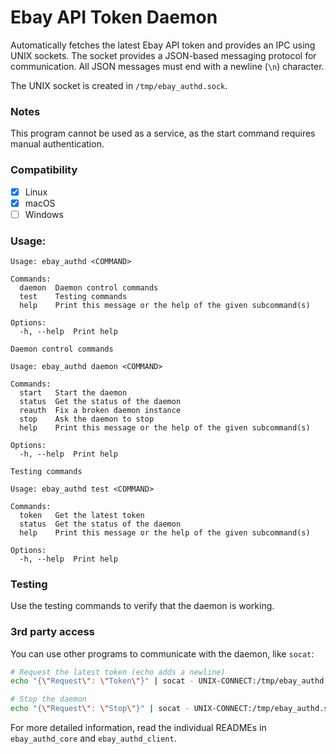 # Ebay API Token Daemon

Automatically fetches the latest Ebay API token and provides an IPC using UNIX sockets.
The socket provides a JSON-based messaging protocol for communication. All JSON messages must end with a newline (`\n`) character.

The UNIX socket is created in `/tmp/ebay_authd.sock`.

### Notes
This program cannot be used as a service, as the start command requires manual authentication.

### Compatibility
- [x] Linux
- [x] macOS
- [ ] Windows

### Usage:
```
Usage: ebay_authd <COMMAND>

Commands:
  daemon  Daemon control commands
  test    Testing commands
  help    Print this message or the help of the given subcommand(s)

Options:
  -h, --help  Print help
```
```
Daemon control commands

Usage: ebay_authd daemon <COMMAND>

Commands:
  start   Start the daemon
  status  Get the status of the daemon
  reauth  Fix a broken daemon instance
  stop    Ask the daemon to stop
  help    Print this message or the help of the given subcommand(s)

Options:
  -h, --help  Print help
```
```
Testing commands

Usage: ebay_authd test <COMMAND>

Commands:
  token   Get the latest token
  status  Get the status of the daemon
  help    Print this message or the help of the given subcommand(s)

Options:
  -h, --help  Print help
```

### Testing
Use the testing commands to verify that the daemon is working.

### 3rd party access
You can use other programs to communicate with the daemon, like `socat`:
```sh
# Request the latest token (echo adds a newline)
echo "{\"Request\": \"Token\"}" | socat - UNIX-CONNECT:/tmp/ebay_authd.sock
```
```sh
# Stop the daemon
echo "{\"Request\": \"Stop\"}" | socat - UNIX-CONNECT:/tmp/ebay_authd.sock
```

For more detailed information, read the individual READMEs in `ebay_authd_core` and `ebay_authd_client`.